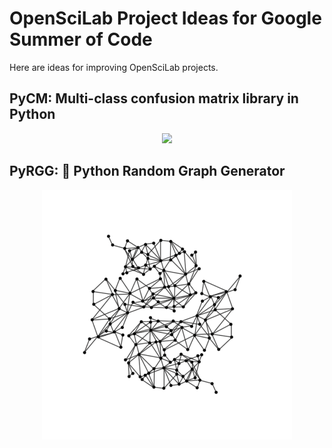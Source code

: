 # OpenSciLab Project Ideas for Google Summer of Code
Here are ideas for improving OpenSciLab projects.

## PyCM: Multi-class confusion matrix library in Python
<div align="center">
    <img src="https://github.com/sepandhaghighi/pycm/raw/master/Otherfiles/logo.png" width="400">
</div>

## PyRGG: 🔧 Python Random Graph Generator
<div align="center">
    <img src="https://github.com/sepandhaghighi/pyrgg/raw/master/otherfile/logo.png" width="400">
</div>
